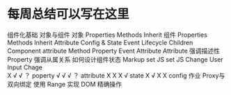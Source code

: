 # 每周总结可以写在这里
组件化基础
对象与组件
对象
Properties
Methods
Inherit
组件
Properties
Methods
Inherit
Attribute
Config & State
Event
Lifecycle
Children
Component
attribute
Method
Property
Event
Attribute
Attribute
强调描述性
Property
强调从属关系
如何设计组件状态
Markup set	JS set	JS Change	User Input Chage	
X	√	√	？	poperty
√	√	√	？	attribute
X	X	X	√	state
X	√	X	X	config
作业
Proxy与双向绑定
使用 Range 实现 DOM 精确操作